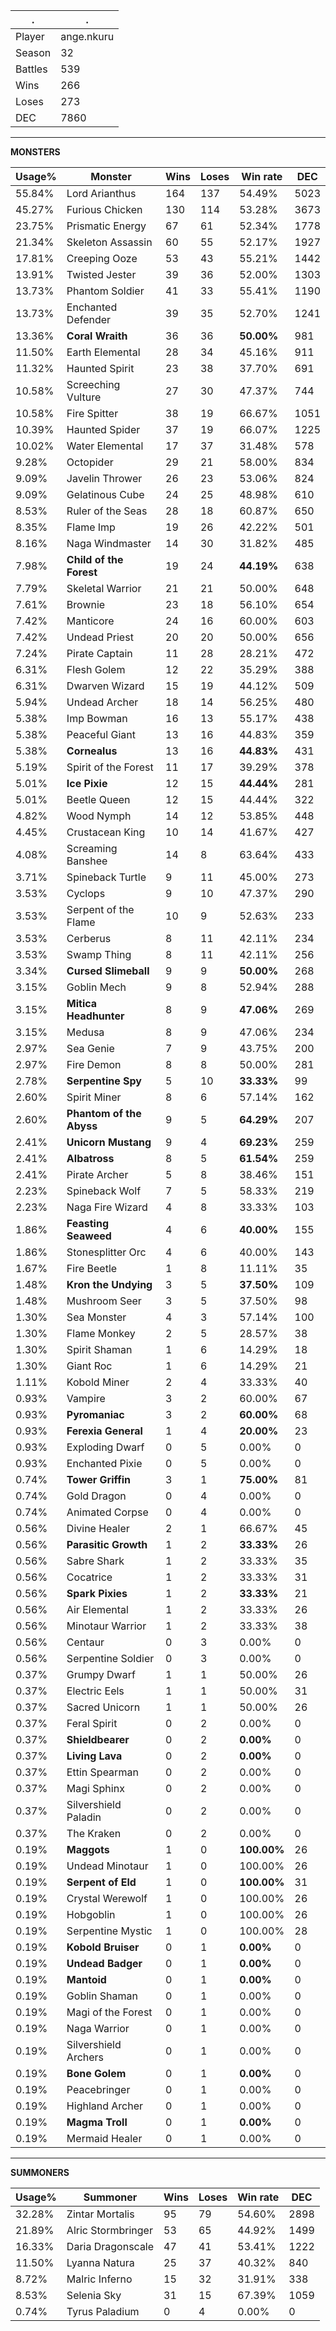 .|.
|-|-
Player|ange.nkuru
Season|32
Battles|539
Wins|266
Loses|273
DEC|7860

---
**MONSTERS**

Usage%|Monster|Wins|Loses|Win rate|DEC|
-|-|-|-|-|-|
55.84%|Lord Arianthus|164|137|54.49%|5023|
45.27%|Furious Chicken|130|114|53.28%|3673|
23.75%|Prismatic Energy|67|61|52.34%|1778|
21.34%|Skeleton Assassin|60|55|52.17%|1927|
17.81%|Creeping Ooze|53|43|55.21%|1442|
13.91%|Twisted Jester|39|36|52.00%|1303|
13.73%|Phantom Soldier|41|33|55.41%|1190|
13.73%|Enchanted Defender|39|35|52.70%|1241|
13.36%|**Coral Wraith**|36|36|**50.00%**|981|
11.50%|Earth Elemental|28|34|45.16%|911|
11.32%|Haunted Spirit|23|38|37.70%|691|
10.58%|Screeching Vulture|27|30|47.37%|744|
10.58%|Fire Spitter|38|19|66.67%|1051|
10.39%|Haunted Spider|37|19|66.07%|1225|
10.02%|Water Elemental|17|37|31.48%|578|
9.28%|Octopider|29|21|58.00%|834|
9.09%|Javelin Thrower|26|23|53.06%|824|
9.09%|Gelatinous Cube|24|25|48.98%|610|
8.53%|Ruler of the Seas|28|18|60.87%|650|
8.35%|Flame Imp|19|26|42.22%|501|
8.16%|Naga Windmaster|14|30|31.82%|485|
7.98%|**Child of the Forest**|19|24|**44.19%**|638|
7.79%|Skeletal Warrior|21|21|50.00%|648|
7.61%|Brownie|23|18|56.10%|654|
7.42%|Manticore|24|16|60.00%|603|
7.42%|Undead Priest|20|20|50.00%|656|
7.24%|Pirate Captain|11|28|28.21%|472|
6.31%|Flesh Golem|12|22|35.29%|388|
6.31%|Dwarven Wizard|15|19|44.12%|509|
5.94%|Undead Archer|18|14|56.25%|480|
5.38%|Imp Bowman|16|13|55.17%|438|
5.38%|Peaceful Giant|13|16|44.83%|359|
5.38%|**Cornealus**|13|16|**44.83%**|431|
5.19%|Spirit of the Forest|11|17|39.29%|378|
5.01%|**Ice Pixie**|12|15|**44.44%**|281|
5.01%|Beetle Queen|12|15|44.44%|322|
4.82%|Wood Nymph|14|12|53.85%|448|
4.45%|Crustacean King|10|14|41.67%|427|
4.08%|Screaming Banshee|14|8|63.64%|433|
3.71%|Spineback Turtle|9|11|45.00%|273|
3.53%|Cyclops|9|10|47.37%|290|
3.53%|Serpent of the Flame|10|9|52.63%|233|
3.53%|Cerberus|8|11|42.11%|234|
3.53%|Swamp Thing|8|11|42.11%|256|
3.34%|**Cursed Slimeball**|9|9|**50.00%**|268|
3.15%|Goblin Mech|9|8|52.94%|288|
3.15%|**Mitica Headhunter**|8|9|**47.06%**|269|
3.15%|Medusa|8|9|47.06%|234|
2.97%|Sea Genie|7|9|43.75%|200|
2.97%|Fire Demon|8|8|50.00%|281|
2.78%|**Serpentine Spy**|5|10|**33.33%**|99|
2.60%|Spirit Miner|8|6|57.14%|162|
2.60%|**Phantom of the Abyss**|9|5|**64.29%**|207|
2.41%|**Unicorn Mustang**|9|4|**69.23%**|259|
2.41%|**Albatross**|8|5|**61.54%**|259|
2.41%|Pirate Archer|5|8|38.46%|151|
2.23%|Spineback Wolf|7|5|58.33%|219|
2.23%|Naga Fire Wizard|4|8|33.33%|103|
1.86%|**Feasting Seaweed**|4|6|**40.00%**|155|
1.86%|Stonesplitter Orc|4|6|40.00%|143|
1.67%|Fire Beetle|1|8|11.11%|35|
1.48%|**Kron the Undying**|3|5|**37.50%**|109|
1.48%|Mushroom Seer|3|5|37.50%|98|
1.30%|Sea Monster|4|3|57.14%|100|
1.30%|Flame Monkey|2|5|28.57%|38|
1.30%|Spirit Shaman|1|6|14.29%|18|
1.30%|Giant Roc|1|6|14.29%|21|
1.11%|Kobold Miner|2|4|33.33%|40|
0.93%|Vampire|3|2|60.00%|67|
0.93%|**Pyromaniac**|3|2|**60.00%**|68|
0.93%|**Ferexia General**|1|4|**20.00%**|23|
0.93%|Exploding Dwarf|0|5|0.00%|0|
0.93%|Enchanted Pixie|0|5|0.00%|0|
0.74%|**Tower Griffin**|3|1|**75.00%**|81|
0.74%|Gold Dragon|0|4|0.00%|0|
0.74%|Animated Corpse|0|4|0.00%|0|
0.56%|Divine Healer|2|1|66.67%|45|
0.56%|**Parasitic Growth**|1|2|**33.33%**|26|
0.56%|Sabre Shark|1|2|33.33%|35|
0.56%|Cocatrice|1|2|33.33%|31|
0.56%|**Spark Pixies**|1|2|**33.33%**|21|
0.56%|Air Elemental|1|2|33.33%|26|
0.56%|Minotaur Warrior|1|2|33.33%|38|
0.56%|Centaur|0|3|0.00%|0|
0.56%|Serpentine Soldier|0|3|0.00%|0|
0.37%|Grumpy Dwarf|1|1|50.00%|26|
0.37%|Electric Eels|1|1|50.00%|31|
0.37%|Sacred Unicorn|1|1|50.00%|26|
0.37%|Feral Spirit|0|2|0.00%|0|
0.37%|**Shieldbearer**|0|2|**0.00%**|0|
0.37%|**Living Lava**|0|2|**0.00%**|0|
0.37%|Ettin Spearman|0|2|0.00%|0|
0.37%|Magi Sphinx|0|2|0.00%|0|
0.37%|Silvershield Paladin|0|2|0.00%|0|
0.37%|The Kraken|0|2|0.00%|0|
0.19%|**Maggots**|1|0|**100.00%**|26|
0.19%|Undead Minotaur|1|0|100.00%|26|
0.19%|**Serpent of Eld**|1|0|**100.00%**|31|
0.19%|Crystal Werewolf|1|0|100.00%|26|
0.19%|Hobgoblin|1|0|100.00%|26|
0.19%|Serpentine Mystic|1|0|100.00%|28|
0.19%|**Kobold Bruiser**|0|1|**0.00%**|0|
0.19%|**Undead Badger**|0|1|**0.00%**|0|
0.19%|**Mantoid**|0|1|**0.00%**|0|
0.19%|Goblin Shaman|0|1|0.00%|0|
0.19%|Magi of the Forest|0|1|0.00%|0|
0.19%|Naga Warrior|0|1|0.00%|0|
0.19%|Silvershield Archers|0|1|0.00%|0|
0.19%|**Bone Golem**|0|1|**0.00%**|0|
0.19%|Peacebringer|0|1|0.00%|0|
0.19%|Highland Archer|0|1|0.00%|0|
0.19%|**Magma Troll**|0|1|**0.00%**|0|
0.19%|Mermaid Healer|0|1|0.00%|0|

---
**SUMMONERS**

Usage%|Summoner|Wins|Loses|Win rate|DEC|
-|-|-|-|-|-|
32.28%|Zintar Mortalis|95|79|54.60%|2898|
21.89%|Alric Stormbringer|53|65|44.92%|1499|
16.33%|Daria Dragonscale|47|41|53.41%|1222|
11.50%|Lyanna Natura|25|37|40.32%|840|
8.72%|Malric Inferno|15|32|31.91%|338|
8.53%|Selenia Sky|31|15|67.39%|1059|
0.74%|Tyrus Paladium|0|4|0.00%|0|
